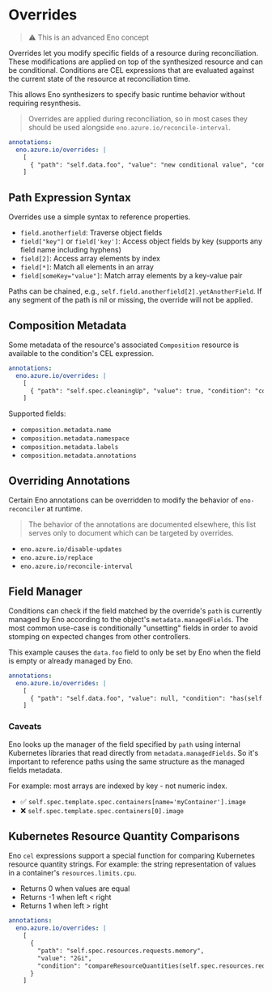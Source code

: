 # Overrides

> ⚠️ This is an advanced Eno concept

Overrides let you modify specific fields of a resource during reconciliation.
These modifications are applied on top of the synthesized resource and can be conditional.
Conditions are CEL expressions that are evaluated against the current state of the resource at reconciliation time.

This allows Eno synthesizers to specify basic runtime behavior without requiring resynthesis.

> Overrides are applied during reconciliation, so in most cases they should be used alongside `eno.azure.io/reconcile-interval`.

```yaml
annotations:
  eno.azure.io/overrides: |
    [
      { "path": "self.data.foo", "value": "new conditional value", "condition": "self.data.bar == 'baz'" }
    ]
```

## Path Expression Syntax

Overrides use a simple syntax to reference properties.

- `field.anotherfield`: Traverse object fields
- `field["key"]` or `field['key']`: Access object fields by key (supports any field name including hyphens)
- `field[2]`: Access array elements by index
- `field[*]`: Match all elements in an array
- `field[someKey="value"]`: Match array elements by a key-value pair

Paths can be chained, e.g., `self.field.anotherfield[2].yetAnotherField`.
If any segment of the path is nil or missing, the override will not be applied.


## Composition Metadata

Some metadata of the resource's associated `Composition` resource is available to the condition's CEL expression.

```yaml
annotations:
  eno.azure.io/overrides: |
    [
      { "path": "self.spec.cleaningUp", "value": true, "condition": "composition.metadata.deletionTimestamp != null" }
    ]
```

Supported fields:

- `composition.metadata.name`
- `composition.metadata.namespace`
- `composition.metadata.labels`
- `composition.metadata.annotations`

## Overriding Annotations

Certain Eno annotations can be overridden to modify the behavior of `eno-reconciler` at runtime.

> The behavior of the annotations are documented elsewhere, this list serves only to document which can be targeted by overrides.

- `eno.azure.io/disable-updates`
- `eno.azure.io/replace`
- `eno.azure.io/reconcile-interval`

## Field Manager

Conditions can check if the field matched by the override's `path` is currently managed by Eno according to the object's `metadata.managedFields`.
The most common use-case is conditionally "unsetting" fields in order to avoid stomping on expected changes from other controllers.

This example causes the `data.foo` field to only be set by Eno when the field is empty or already managed by Eno.

```yaml
annotations:
  eno.azure.io/overrides: |
    [
      { "path": "self.data.foo", "value": null, "condition": "has(self.data.foo) && !pathManagedByEno" }
    ]
```

### Caveats

Eno looks up the manager of the field specified by `path` using internal Kubernetes libraries that read directly from `metadata.managedFields`.
So it's important to reference paths using the same structure as the managed fields metadata.

For example: most arrays are indexed by key - not numeric index.

- ✅ `self.spec.template.spec.containers[name='myContainer'].image`
- ❌ `self.spec.template.spec.containers[0].image`

## Kubernetes Resource Quantity Comparisons

Eno `cel` expressions support a special function for comparing Kubernetes resource quantity strings.
For example: the string representation of values in a container's `resources.limits.cpu`.

- Returns 0 when values are equal
- Returns -1 when left < right
- Returns 1 when left > right

```yaml
annotations:
  eno.azure.io/overrides: |
    [
      {
        "path": "self.spec.resources.requests.memory",
        "value": "2Gi",
        "condition": "compareResourceQuantities(self.spec.resources.requests.memory, '1Gi') < 0"
      }
    ]
```